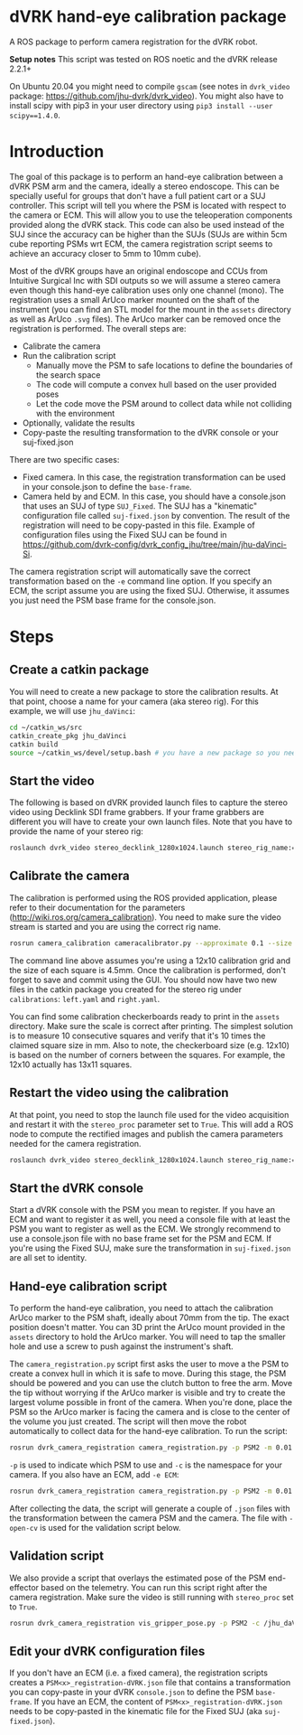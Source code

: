 # dVRK hand-eye calibration package

A ROS package to perform camera registration for the dVRK robot.

**Setup notes**
This script was tested on ROS noetic and the dVRK release 2.2.1+

On Ubuntu 20.04 you might need to compile `gscam` (see notes in `dvrk_video` package: https://github.com/jhu-dvrk/dvrk_video). You might also have to install scipy with pip3 in your user directory using `pip3 install --user scipy==1.4.0`.

# Introduction

The goal of this package is to perform an hand-eye calibration between a dVRK PSM arm and the camera, ideally a stereo endoscope.  This can be specially useful for groups that don't have a full patient cart or a SUJ controller.  This script will tell you where the PSM is located with respect to the camera or ECM.  This will allow you to use the teleoperation components provided along the dVRK stack.  This code can also be used instead of the SUJ since the accuracy can be higher than the SUJs (SUJs are within 5cm cube reporting PSMs wrt ECM, the camera registration script seems to achieve an accuracy closer to 5mm to 10mm cube).
 
Most of the dVRK groups have an original endoscope and CCUs from Intuitive Surgical Inc with SDI outputs so we will assume a stereo camera even though this hand-eye calibration uses only one channel (mono).  The registration uses a small ArUco marker mounted on the shaft of the instrument (you can find an STL model for the mount in the `assets` directory as well as ArUco `.svg` files).  The ArUco marker can be removed once the registration is performed.  The overall steps are:
* Calibrate the camera
* Run the calibration script
  * Manually move the PSM to safe locations to define the boundaries of the search space
  * The code will compute a convex hull based on the user provided poses
  * Let the code move the PSM around to collect data while not colliding with the environment
* Optionally, validate the results
* Copy-paste the resulting transformation to the dVRK console or your suj-fixed.json

There are two specific cases:
* Fixed camera.  In this case, the registration transformation can be used in your console.json to define the `base-frame`.
* Camera held by and ECM.  In this case, you should have a console.json that uses an SUJ of type `SUJ_Fixed`.  The SUJ has a "kinematic" configuration file  called `suj-fixed.json` by convention.  The result of the registration will need to be copy-pasted in this file.  Example of configuration files using the Fixed SUJ can be found in https://github.com/dvrk-config/dvrk_config_jhu/tree/main/jhu-daVinci-Si.

The camera registration script will automatically save the correct transformation based on the `-e` command line option.  If you specify an ECM, the script assume you are using the fixed SUJ.  Otherwise, it assumes you just need the PSM base frame for the console.json.

# Steps

## Create a catkin package

You will need to create a new package to store the calibration results.  At that point, choose a name for your camera (aka stereo rig).  For this example, we will use `jhu_daVinci`:
```bash
cd ~/catkin_ws/src
catkin_create_pkg jhu_daVinci
catkin build
source ~/catkin_ws/devel/setup.bash # you have a new package so you need to source again
```

## Start the video

The following is based on dVRK provided launch files to capture the stereo video using Decklink SDI frame grabbers.  If your frame grabbers are different you will have to create your own launch files.  Note that you have to provide the name of your stereo rig:
```bash
roslaunch dvrk_video stereo_decklink_1280x1024.launch stereo_rig_name:=jhu_daVinci
```

## Calibrate the camera

The calibration is performed using the ROS provided application, please refer to their documentation for the parameters (http://wiki.ros.org/camera_calibration).  You need to make sure the video stream is started and you are using the correct rig name.
```bash
rosrun camera_calibration cameracalibrator.py --approximate 0.1 --size 12x10 --square 0.0045 right:=/jhu_daVinci/right/image_raw left:=/jhu_daVinci/left/image_raw left_camera:=/jhu_daVinci/left right_camera:=/jhu_daVinci/right
```
The command line above assumes you're using a 12x10 calibration grid and the size of each square is 4.5mm.  Once the calibration is performed, don't forget to save and commit using the GUI.  You should now have two new files in the catkin package you created for the stereo rig under `calibrations`: `left.yaml` and `right.yaml`.

You can find some calibration checkerboards ready to print in the `assets` directory.  Make sure the scale is correct after printing.  The simplest solution is to measure 10 consecutive squares and verify that it's 10 times the claimed square size in mm.  Also to note, the checkerboard size (e.g. 12x10) is based on the number of corners between the squares.  For example, the 12x10 actually has 13x11 squares.

## Restart the video using the calibration

At that point, you need to stop the launch file used for the video acquisition and restart it with the `stereo_proc` parameter set to `True`.  This will add a ROS node to compute the rectified images and publish the camera parameters needed for the camera registration.
```bash
roslaunch dvrk_video stereo_decklink_1280x1024.launch stereo_rig_name:=jhu_daVinci stereo_proc:=True
```

## Start the dVRK console

Start a dVRK console with the PSM you mean to register.  If you have an ECM and want to register it as well, you need a console file with at least the PSM you want to register as well as the ECM.  We strongly recommend to use a console.json file with no base frame set for the PSM and ECM.  If you're using the Fixed SUJ, make sure the transformation in `suj-fixed.json` are all set to identity.

## Hand-eye calibration script

To perform the hand-eye calibration, you need to attach the calibration ArUco marker to the PSM shaft, ideally about 70mm from the tip.  The exact position doesn't matter.  You can 3D print the ArUco mount provided in the `assets` directory to hold the ArUco marker.  You will need to tap the smaller hole and use a screw to push against the instrument's shaft.

The `camera_registration.py` script first asks the user to move a the PSM to create a convex hull in which it is safe to move.  During this stage, the PSM should be powered and you can use the clutch button to free the arm.  Move the tip without worrying if the ArUco marker is visible and try to create the largest volume possible in front of the camera.  When you're done, place the PSM so the ArUco marker is facing the camera and is close to the center of the volume you just created.  The script will then move the robot automatically to collect data for the hand-eye calibration.  To run the script:
```bash
rosrun dvrk_camera_registration camera_registration.py -p PSM2 -m 0.01 -c /jhu_daVinci/left
```
`-p` is used to indicate which PSM to use and `-c` is the namespace for your camera.  If you also have an ECM, add `-e ECM`:
```bash
rosrun dvrk_camera_registration camera_registration.py -p PSM2 -m 0.01 -c /jhu_daVinci/left -e ECM
```

After collecting the data, the script will generate a couple of `.json` files with the transformation between the camera PSM and the camera.  The file with `-open-cv` is used for the validation script below.

## Validation script

We also provide a  script that overlays the estimated pose of the PSM end-effector based on the telemetry.  You can run this script right after the camera registration.  Make sure the video is still running with `stereo_proc` set to `True`.
```bash
rosrun dvrk_camera_registration vis_gripper_pose.py -p PSM2 -c /jhu_daVinci/left -H PSM2-registration-open-cv.json
```

## Edit your dVRK configuration files

If you don't have an ECM (i.e. a fixed camera), the registration scripts creates a `PSM<x>_registration-dVRK.json` file that contains a transformation you can copy-paste in your dVRK `console.json` to define the PSM `base-frame`.  If you have an ECM, the content of `PSM<x>_registration-dVRK.json` needs to be copy-pasted in the kinematic file for the Fixed SUJ (aka `suj-fixed.json`). 
